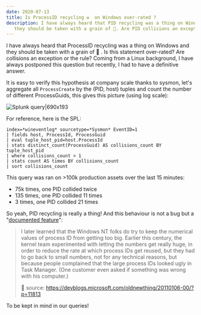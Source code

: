 ```yaml
---
date: 2020-07-13
title: Is ProcessID recycling ♻️  on Windows over-rated ?
description: I have always heard that PID recycling was a thing on Windows and 
   they should be taken with a grain of 🧂. Are PID collisions an exception or the rule?
---
```



I have always heard that ProcessID recycling was a thing on Windows and they should be taken with a grain of 🧂 . Is this statement over-rated? Are collisions an exception or the rule? Coming from a Linux background, I have always postponed this question but recently, I had to have a definitive answer.

It is easy to verify this hypothesis at company scale thanks to sysmon, let's aggregate all `ProcessCreate`  by the (PID, host) tuples and count the number of different ProcessGuids, this gives this picture (using log scale):

![Splunk query|690x193](/images/collisions_count.png)

For reference, here is the SPL:
```spl
index=*wineventlog* sourcetype=*Sysmon* EventID=1
| fields host, ProcessId, ProcessGuid
| eval tuple_host_pid=host.ProcessId
| stats distinct_count(ProcessGuid) AS collisions_count BY tuple_host_pid
| where collisions_count > 1
| stats count AS times BY collisions_count
| sort collisions_count
```

This query was ran on >100k production assets over the last 15 minutes:
- 75k times, one PID collided twice
- 135 times, one PID collided 11 times
- 3 times, one PID collided 21 times

So yeah, PID recycling is really a thing! And this behaviour is not a bug but a "[documented feature](https://devblogs.microsoft.com/oldnewthing/20110106-00/?p=11813)":

> I later learned that the Windows NT folks do try to keep the numerical values of process ID from getting too big.
> Earlier this century, the kernel team experimented with letting the numbers get really huge, in order to reduce the rate at which process IDs get reused, but they had to go back to small numbers, not for any technical reasons, but because people complained that the large process IDs looked ugly in Task Manager. (One customer even asked if something was wrong with his computer.)
>
> 📕 source: https://devblogs.microsoft.com/oldnewthing/20110106-00/?p=11813

To be kept in mind in our queries!
